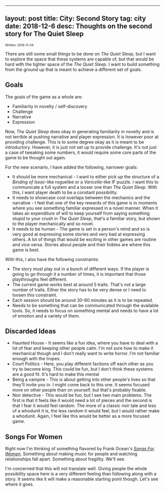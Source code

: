 
---
layout: post
title: City: Second Story
tag: city
date: 2018-12-6
desc: Thoughts on the second story for The Quiet Sleep
---

<p style="font-size:10px">Written: 2016-11-04


There are still some small things to be done on *The Quiet Sleep*, but I want to explore the space that these systems are capable of, but that would be hard with the tighter space of the *The Quiet Sleep*. I want to build something from the ground up that is meant to achieve a different set of goals.

## Goals

The goals of the game as a whole are:
- Familiarity in novelty / self-discovery
- Challenge
- Narrative
- Expression



Now, *The Quiet Sleep* does okay in generating familiarity in novelty and is not terrible at pushing narrative and player expression. It is however poor at providing challenge. This is to some degree okay as it is meant to be introductory. However, it is just not set up to provide challenge. It's not just a case of tweaking some numbers, it would require some core parts of the game to be thought out again.


For the new scenario, I have added the following, narrower goals:
- It should be more mechanical - I want to either pick up the structure of a *Binding of Issac*-like roguelike or a *Varicella*-like IF puzzle. I want this to communicate a full system and a looser one than *The Quiet Sleep*. With this, I want player death to be a constant possibility.
- It needs to showcase cool overlaps between the mechanics and the narrative - I feel that one of the key rewards of this game is in moments where you see something familiar expressed in a novel manner. When it takes an expenditure of will to keep yourself from saying something stupid to your crush in *The Quiet Sleep*, that's a familiar story, but shown to the player mechanically and so novel.
- It needs to be human - The game is set in a person's mind and so is very good at expressing some stories and very bad at expressing others. A lot of things that would be exciting in other games are routine and vice versa. Stories about people and their foibles are where this game is best.



With this, I also have the following constraints:
- The story must play out in a bunch of different ways. If the player is going to go through it a number of times, it is important that those playthroughs feel different.
- The current game works best at around 5 traits. That's not a large number of traits. Either the story has to be very dense or I need to loosen this constraint.
- Each session should be around 30-60 minutes as it is to be repeated.
- Needs to be something that can be communicated through the available tools. So, it needs to focus on something mental and needs to have a lot of emotion and a variety of them.


## Discarded Ideas
- Haunted House - It seems like a fun idea, where you have to deal with a lot of fear and keeping other people calm. I'm not sure how to make it mechanical though and I don't really want to write horror. I'm not familiar enough with the tropes.
- Court Politics - Here, you play different factions off each other as you try to become king. This could be fun, but I don't think these systems are a good fit. It's hard to make this mental
- Being a vampire - This is about getting into other people's lives so that they'll invite you in. I might come back to this one. It seems focused more on other people than on yourself, but that's probably fixable.
- Noir detective - This would be fun, but I see two main problems. The first is that it feels like it would need a lot of pieces and the second is that I fear it would feel random. The more of a classic noir tale and less of a whodunit it is, the less random it would feel, but I would rather make a whodunit. Again, I feel like this would be better as a more focused game.


## Songs For Women

Right now I'm thinking of something flavored by Frank Ocean's [*Songs For Women*](http://genius.com/Frank-ocean-songs-for-women-lyrics). Something about making music for people and watching relationships fall apart. Something about fragility. We'll see.


I'm concerned that this will not translate well. Giving people the whole possibility space here is a very different feeling than following along with a story. It seems like it will make a reasonable starting point though. Let's see where it goes.

